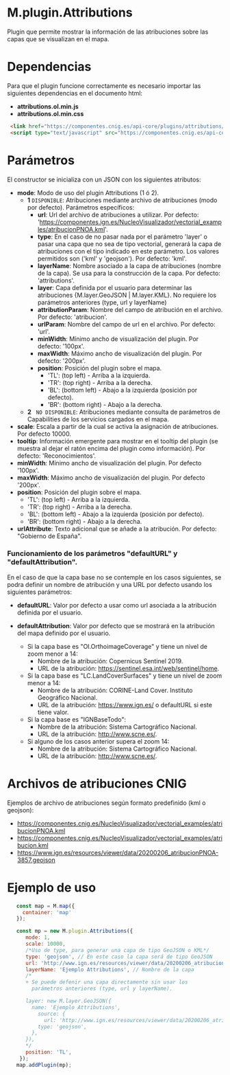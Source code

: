 # M.plugin.Attributions
Plugin que permite mostrar la información de las atribuciones sobre las capas que se visualizan en el mapa.
# Dependencias
Para que el plugin funcione correctamente es necesario importar las siguientes dependencias en el documento html:
- **attributions.ol.min.js**
- **attributions.ol.min.css**
```html
 <link href="https://componentes.cnig.es/api-core/plugins/attributions/attributions.ol.min.css" rel="stylesheet" />
 <script type="text/javascript" src="https://componentes.cnig.es/api-core/plugins/attributions/attributions.ol.min.js"></script>
``` 

# Parámetros
El constructor se inicializa con un JSON con los siguientes atributos:
 * **mode**: Modo de uso del plugin Attributions (1 ó 2).
     - **1** `DISPONIBLE`: Atribuciones mediante archivo de atribuciones (modo por defecto). Parámetros específicos: 
         + **url**: Url del archivo de atribuciones a utilizar. Por defecto: 'https://componentes.ign.es/NucleoVisualizador/vectorial_examples/atribucionPNOA.kml'.
         + **type**: En el caso de no pasar nada por el parámetro 'layer' o pasar una capa que no sea de tipo vectorial, generará la capa de atribuciones con el tipo indicado en este parámetro. Los valores permitidos son ('kml' y 'geojson'). Por defecto: 'kml'.
         + **layerName**: Nombre asociado a la capa de atribuciones (nombre de la capa). Se usa para la construcción de la capa. Por defecto: 'attributions'.
         + **layer**: Capa definida por el usuario para determinar las atribuciones {M.layer.GeoJSON | M.layer.KML}. No requiere los parámetros anteriores (type, url y layerName)
         + **attributionParam**: Nombre del campo de atribución en el archivo. Por defecto: 'atribucion'.
         + **urlParam**: Nombre del campo de url en el archivo. Por defecto: 'url'.
         + **minWidth**: Mínimo ancho de visualización del plugin. Por defecto: '100px'.
         + **maxWidth**: Máximo ancho de visualización del plugin. Por defecto: '200px'.
         + **position**: Posición del plugin sobre el mapa.
            - 'TL': (top left) - Arriba a la izquierda.
            - 'TR': (top right) - Arriba a la derecha.
            - 'BL': (bottom left) - Abajo a la izquierda (posición por defecto).
            - 'BR': (bottom right) - Abajo a la derecha.
     - **2** ` NO DISPONIBLE`: Atribuciones mediante consulta de parámetros de Capabilities de los servicios cargados en el mapa. 
* **scale**: Escala a partir de la cual se activa la asignación de atribuciones. Por defecto 10000.
* **tooltip**: Información emergente para mostrar en el tooltip del plugin (se muestra al dejar el ratón encima del plugin como información). Por defecto: 'Reconocimientos'. 
* **minWidth**: Mínimo ancho de visualización del plugin. Por defecto '100px'.
* **maxWidth**: Máximo ancho de visualización del plugin. Por defecto '200px'.
* **position**: Posición del plugin sobre el mapa.
  - 'TL': (top left) - Arriba a la izquierda.
  - 'TR': (top right) - Arriba a la derecha.
  - 'BL': (bottom left) - Abajo a la izquierda (posición por defecto).
  - 'BR': (bottom right) - Abajo a la derecha.
* **urlAttribute**: Texto adicional que se añade a la atribución. Por defecto: "Gobierno de España".
### Funcionamiento de los parámetros "defaultURL" y "defaultAttribution".
En el caso de que la capa base no se contemple en los casos siguientes, se podra definir un nombre de atribución y una URL por defecto usando los siguientes parámetros:
* **defaultURL**: Valor por defecto a usar como url asociada a la atribución definida por el usuario.
* **defaultAttribution**: Valor por defecto que se mostrará en la atribución del mapa definido por el usuario.

  * Si la capa base es "OI.OrthoimageCoverage" y tiene un nivel de zoom menor a 14:
    - Nombre de la atribución: Copernicus Sentinel 2019.
    - URL de la atribución: https://sentinel.esa.int/web/sentinel/home.
  * Si la capa base es "LC.LandCoverSurfaces" y tiene un nivel de zoom menor a 14:
    - Nombre de la atribución: CORINE-Land Cover. Instituto Geográfico Nacional.
    - URL de la atribución: https://www.ign.es/ o defaultURL si este tiene valor.
  * Si la capa base es "IGNBaseTodo":
    - Nombre de la atribución: Sistema Cartográfico Nacional.
    - URL de la atribución: http://www.scne.es/.
  * Si alguno de los casos anterior supera el zoom 14:
    - Nombre de la atribución: Sistema Cartográfico Nacional.
    - URL de la atribución: http://www.scne.es/.
# Archivos de atribuciones CNIG
Ejemplos de archivo de atribuciones según formato predefinido (kml o geojson):
- https://componentes.cnig.es/NucleoVisualizador/vectorial_examples/atribucionPNOA.kml
- https://componentes.cnig.es/NucleoVisualizador/vectorial_examples/atribucion.kml
- https://www.ign.es/resources/viewer/data/20200206_atribucionPNOA-3857.geojson
# Ejemplo de uso
```javascript
   const map = M.map({
     container: 'map'
   });

   const mp = new M.plugin.Attributions({ 
      mode: 1,
      scale: 10000,
      /*Uso de type, para generar una capa de tipo GeoJSON o KML*/
      type: 'geojson', // En este caso la capa será de tipo GeoJSON
      url: 'http://www.ign.es/resources/viewer/data/20200206_atribucionPNOA-3857.geojson', // URL de la capa
      layerName: 'Ejemplo Attributions', // Nombre de la capa
      /*
      + Se puede defenir una capa directamente sin usar los 
        parámetros anteriores (type, url y layerName).

      layer: new M.layer.GeoJSON({
        name: 'Ejemplo Attributions',
          source: {
            url: 'http://www.ign.es/resources/viewer/data/20200206_atribucionPNOA-3857.geojson',
          type: 'geojson',
        },
      }),
      */
      position: 'TL',
    });
   map.addPlugin(mp);
```

